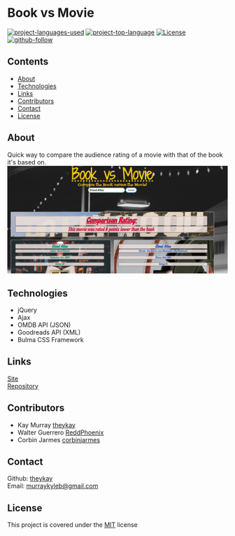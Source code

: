 # Book vs Movie

[![project-languages-used](https://img.shields.io/github/languages/count/theykay/Book-vs-Movie?color=important)](https://github.com/theykay/Book-vs-Movie)
[![project-top-language](https://img.shields.io/github/languages/top/theykay/Book-vs-Movie?color=blueviolet)](https://github.com/theykay/Book-vs-Movie)
[![License](https://img.shields.io/github/license/theykay/Book-vs-Movie)](https://github.com/theykay/Book-vs-Movie/blob/main/LICENSE)
[![github-follow](https://img.shields.io/github/followers/theykay?label=Follow&logoColor=purple&style=social)](https://github.com/theykay)

## Contents
* [About](#about)
* [Technologies](#technologies)
* [Links](#links)
* [Contributors](#contributors)
* [Contact](#contact)
* [License](#license)

## About
Quick way to compare the audience rating of a movie with that of the book it's based on.\
![Book vs Movie](./assets/images/Screenshot.PNG)

## Technologies
* jQuery
* Ajax
* OMDB API (JSON)
* Goodreads API (XML)
* Bulma CSS Framework

## Links
[Site](https://uofu-project-1.github.io/Book-vs-Movie/)\
[Repository](https://github.com/theykay/Book-vs-Movie)

## Contributors
* Kay Murray [theykay](https://github.com/theykay)
* Walter Guerrero [ReddPhoenix](https://github.com/ReddPhoenix)
* Corbin Jarmes [corbinjarmes](https://github.com/corbinjarmes)

## Contact
Github: [theykay](https://github.com/theykay)\
Email: [murraykyleb@gmail.com](mailto:murraykyleb@gmail.com)

## License
This project is covered under the [MIT](https://choosealicense.com/licenses/mit/) license